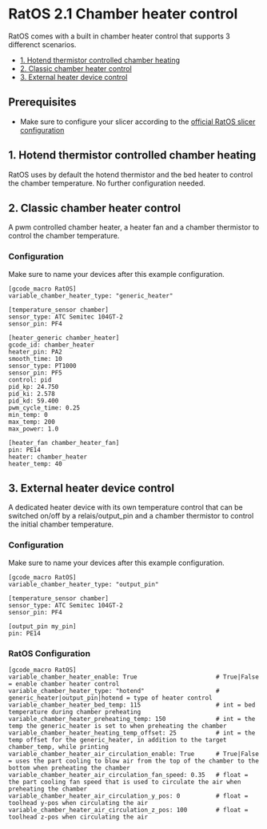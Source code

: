 # RatOS 2.1 Chamber heater control

RatOS comes with a built in chamber heater control that supports 3 differenct scenarios. 

- [1. Hotend thermistor controlled chamber heating](#1-hotend-thermistor-controlled-chamber-heating)
- [2. Classic chamber heater control](#2-classic-chamber-heater-control)
- [3. External heater device control](#3-external-heater-device-control)


## Prerequisites
- Make sure to configure your slicer according to the [official RatOS slicer configuration](../slicers.md)

## 1. Hotend thermistor controlled chamber heating
RatOS uses by default the hotend thermistor and the bed heater to control the chamber temperature. No further configuration needed.

## 2. Classic chamber heater control
A pwm controlled chamber heater, a heater fan and a chamber thermistor to control the chamber temperature. 

### Configuration

Make sure to name your devices after this example configuration. 
```
[gcode_macro RatOS]
variable_chamber_heater_type: "generic_heater"

[temperature_sensor chamber]
sensor_type: ATC Semitec 104GT-2
sensor_pin: PF4

[heater_generic chamber_heater]
gcode_id: chamber_heater
heater_pin: PA2
smooth_time: 10
sensor_type: PT1000
sensor_pin: PF5
control: pid
pid_kp: 24.750
pid_ki: 2.578
pid_kd: 59.400
pwm_cycle_time: 0.25
min_temp: 0
max_temp: 200
max_power: 1.0

[heater_fan chamber_heater_fan]
pin: PE14
heater: chamber_heater
heater_temp: 40
```

## 3. External heater device control
A dedicated heater device with its own temperature control that can be switched on/off by a relais/output_pin and a chamber thermistor to control the initial chamber temperature. 

### Configuration

Make sure to name your devices after this example configuration. 
```
[gcode_macro RatOS]
variable_chamber_heater_type: "output_pin"

[temperature_sensor chamber]
sensor_type: ATC Semitec 104GT-2
sensor_pin: PF4

[output_pin my_pin]
pin: PE14
```

### RatOS Configuration

```
[gcode_macro RatOS]
variable_chamber_heater_enable: True                      # True|False = enable chamber heater control
variable_chamber_heater_type: "hotend"                    # generic_heater|output_pin|hotend = type of heater control
variable_chamber_heater_bed_temp: 115                     # int = bed temperature during chamber preheating
variable_chamber_heater_preheating_temp: 150              # int = the temp the generic_heater is set to when preheating the chamber
variable_chamber_heater_heating_temp_offset: 25           # int = the temp offset for the generic_heater, in addition to the target chamber_temp, while printing
variable_chamber_heater_air_circulation_enable: True      # True|False = uses the part cooling to blow air from the top of the chamber to the bottom when preheating the chamber
variable_chamber_heater_air_circulation_fan_speed: 0.35   # float = the part cooling fan speed that is used to circulate the air when preheating the chamber
variable_chamber_heater_air_circulation_y_pos: 0          # float = toolhead y-pos when circulating the air
variable_chamber_heater_air_circulation_z_pos: 100        # float = toolhead z-pos when circulating the air
```
